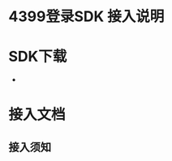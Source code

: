 # 4399登录SDK 接入说明

# SDK下载

- ​

# 接入文档



## [](https://github.com/4399SDKDev/4399OperateSDK#接入须知)接入须知

